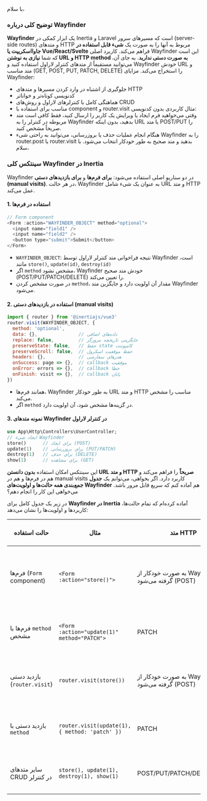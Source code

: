با سلام،
### توضیح کلی درباره Wayfinder
**Wayfinder** یک ابزار کمکی در Inertia و Laravel است که مسیرهای سرور (server-side routes) و متدهای HTTP مربوط به آنها را به صورت یک **شیء قابل استفاده در جاوااسکریپت یا Vue/React/Svelte** فراهم می‌کند.
کاربرد اصلی Wayfinder این است که شما **نیازی به نوشتن URL و HTTP method به صورت دستی ندارید**. به جای آن، می‌توانید مستقیماً از متدهای کنترلر لاراول استفاده کنید و Wayfinder خودش URL و متد مناسب (GET, POST, PUT, PATCH, DELETE) را استخراج می‌کند.
مزایای Wayfinder:
- جلوگیری از اشتباه در وارد کردن مسیرها و متدهای HTTP
- کدنویسی کوتاه‌تر و خواناتر
- هماهنگی کامل با کنترلرهای لاراول و روش‌های CRUD
- مناسب برای استفاده با component و router.visit
مثال کاربردی بدون کدنویسی:
- وقتی می‌خواهید فرم ایجاد یا ویرایش یک کاربر را ارسال کنید، فقط کافی است متد مربوطه در کنترلر را به Wayfinder بدهید، بدون اینکه URL یا متد POST/PUT را صریحاً مشخص کنید.
- هنگام انجام عملیات حذف یا بروزرسانی، می‌توانید به راحتی شیء Wayfinder را به router.post یا router.visit بدهید و متد صحیح به طور خودکار انتخاب می‌شود.
با سلام،
### سینتکس کلی Wayfinder در Inertia
Wayfinder در دو سناریو اصلی استفاده می‌شود: **برای فرم‌ها** و **برای بازدیدهای دستی (manual visits)**. در هر حالت، Wayfinder به عنوان یک شیء شامل URL و متد HTTP عمل می‌کند.
#### 1. استفاده در فرم‌ها
```javascript
// Form component
<Form :action="WAYFINDER_OBJECT" method="optional">
  <input name="field1" />
  <input name="field2" />
  <button type="submit">Submit</button>
</Form>
```
- `WAYFINDER_OBJECT`: نتیجه فراخوانی متد کنترلر لاراول توسط Wayfinder است، مانند `store()`, `update(id)`, `destroy(id)`
- اگر `method` مشخص نشود، Wayfinder خودش متد صحیح (POST/PUT/PATCH/DELETE) را تعیین می‌کند.
- در صورت مشخص کردن `method`، مقدار آن اولویت دارد و جایگزین متد Wayfinder می‌شود.
#### 2. استفاده در بازدیدهای دستی (manual visits)
```javascript
import { router } from '@inertiajs/vue3'
router.visit(WAYFINDER_OBJECT, {
  method: 'optional',
  data: {},               // داده‌های اضافی
  replace: false,         // جایگزینی تاریخچه مرورگر
  preserveState: false,   // حفظ state کامپوننت
  preserveScroll: false,  // حفظ موقعیت اسکرول
  headers: {},            // هدرهای سفارشی
  onSuccess: page => {},  // callback موفقیت
  onError: errors => {},  // callback خطا
  onFinish: visit => {},  // callback پایان
})
```
- همانند فرم‌ها، Wayfinder به طور خودکار URL و متد HTTP مناسب را مشخص می‌کند.
- اگر `method` در گزینه‌ها مشخص شود، آن اولویت دارد.
#### 3. نمونه متدهای Wayfinder در کنترلر لاراول
```php
use App\Http\Controllers\UserController;
// ایجاد شیء Wayfinder
store()      // برای ایجاد (POST)
update(1)    // برای بروزرسانی (PUT/PATCH)
destroy(1)   // برای حذف (DELETE)
show(1)      // برای مشاهده (GET)
```
این سینتکس امکان استفاده **بدون دانستن URL و متد HTTP صریحاً** را فراهم می‌کند و هم در فرم‌ها و هم در manual visits کاربرد دارد.
اگر بخواهی، می‌توانم یک **جدول جمع‌بندی همه حالت‌ها و اولویت‌های Wayfinder** هم آماده کنم که سریع قابل مرور باشد. می‌خواهی این کار را انجام دهم؟


در زیر یک جدول کامل برای **Wayfinder در Inertia** آماده کرده‌ام که تمام حالت‌ها، کاربردها و اولویت‌ها را نشان می‌دهد:

|حالت استفاده|مثال|متد HTTP|توضیح|اولویت نسبت به `method` مشخص‌شده|
|---|---|---|---|---|
|فرم‌ها (`Form` component)|`<Form :action="store()">`|به صورت خودکار از Wayfinder گرفته می‌شود (POST)|Wayfinder URL و متد مناسب را تعیین می‌کند|اگر `method="PUT"` یا غیره مشخص شود، این مقدار جایگزین Wayfinder می‌شود|
|فرم‌ها با `method` مشخص|`<Form :action="update(1)" method="PATCH">`|PATCH|متد مشخص‌شده در فرم جایگزین متد Wayfinder می‌شود|مشخص‌شده در فرم|
|بازدید دستی (`router.visit`)|`router.visit(store())`|به صورت خودکار از Wayfinder گرفته می‌شود (POST)|URL و متد HTTP از شیء Wayfinder استخراج می‌شوند|اگر `method: 'PUT'` مشخص شود، آن اولویت دارد|
|بازدید دستی با `method`|`router.visit(update(1), { method: 'patch' })`|PATCH|متد مشخص‌شده در گزینه‌ها جایگزین متد Wayfinder می‌شود|مشخص‌شده در گزینه‌ها|
|سایر متدهای CRUD در کنترلر|`store(), update(1), destroy(1), show(1)`|POST/PUT/PATCH/DELETE/GET|ایجاد شیء Wayfinder برای عملیات CRUD|–|

